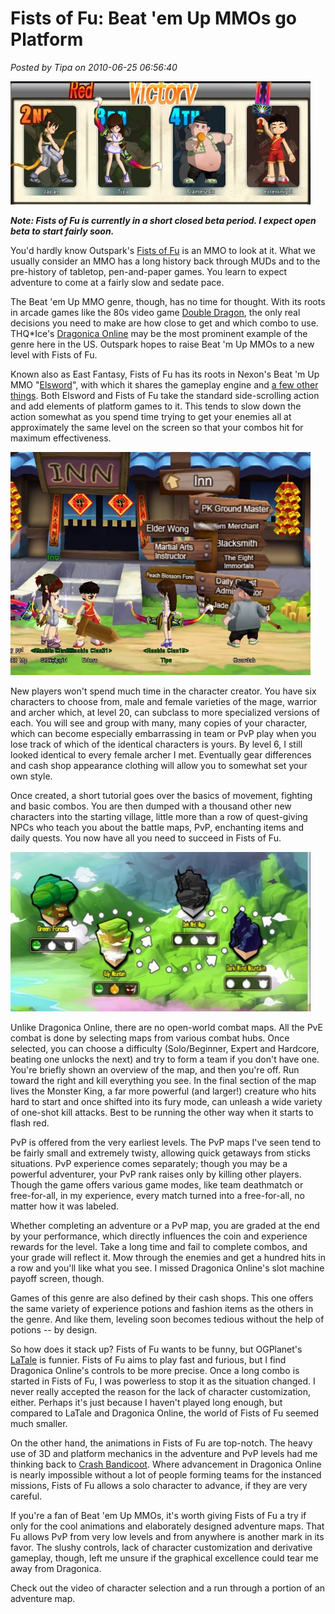 # Fists of Fu: Beat 'em Up MMOs go Platform

*Posted by Tipa on 2010-06-25 06:56:40*

[![](../../../uploads/2010/06/EastFantasy-2010-06-25-00-17-09-76-480x197.jpg "PvP Victory Screen")](../../../uploads/2010/06/EastFantasy-2010-06-25-00-17-09-76.jpg)

***Note: Fists of Fu is currently in a short closed beta period. I expect open beta to start fairly soon.***

You'd hardly know Outspark's [Fists of Fu](http://fistsoffu.outspark.com/) is an MMO to look at it. What we usually consider an MMO has a long history back through MUDs and to the pre-history of tabletop, pen-and-paper games. You learn to expect adventure to come at a fairly slow and sedate pace.

The Beat 'em Up MMO genre, though, has no time for thought. With its roots in arcade games like the 80s video game [Double Dragon](http://en.wikipedia.org/wiki/Double_Dragon), the only real decisions you need to make are how close to get and which combo to use. THQ*Ice's [Dragonica Online](../../../index.php/2009/08/25/a-first-look-at-dragonica-online/) may be the most prominent example of the genre here in the US. Outspark hopes to raise Beat 'm Up MMOs to a new level with Fists of Fu.

Known also as East Fantasy, Fists of Fu has its roots in Nexon's Beat 'm Up MMO "[Elsword](http://steparu.com/reviews/mmo-rpg-reviews/90-elsword-season-2-review)", with which it shares the gameplay engine and [a few other things](http://ggftw.com/forum/elsword/77993-fists-fu-east-fantasy-list-noteworthy-stuff.html). Both Elsword and Fists of Fu take the standard side-scrolling action and add elements of platform games to it. This tends to slow down the action somewhat as you spend time trying to get your enemies all at approximately the same level on the screen so that your combos hit for maximum effectiveness.

[![](../../../uploads/2010/06/EastFantasy-2010-06-24-23-59-17-70-480x357.jpg "Outside the Inn")](../../../uploads/2010/06/EastFantasy-2010-06-24-23-59-17-70.jpg)

New players won't spend much time in the character creator. You have six characters to choose from, male and female varieties of the mage, warrior and archer which, at level 20, can subclass to more specialized versions of each. You will see and group with many, many copies of your character, which can become especially embarrassing in team or PvP play when you lose track of which of the identical characters is yours. By level 6, I still looked identical to every female archer I met. Eventually gear differences and cash shop appearance clothing will allow you to somewhat set your own style.

Once created, a short tutorial goes over the basics of movement, fighting and basic combos. You are then dumped with a thousand other new characters into the starting village, little more than a row of quest-giving NPCs who teach you about the battle maps, PvP, enchanting items and daily quests. You now have all you need to succeed in Fists of Fu.

[![](../../../uploads/2010/06/EastFantasy-2010-06-25-06-41-45-32-480x255.jpg "Map Selection Screen")](../../../uploads/2010/06/EastFantasy-2010-06-25-06-41-45-32.jpg)

Unlike Dragonica Online, there are no open-world combat maps. All the PvE combat is done by selecting maps from various combat hubs. Once selected, you can choose a difficulty (Solo/Beginner, Expert and Hardcore, beating one unlocks the next) and try to form a team if you don't have one. You're briefly shown an overview of the map, and then you're off. Run toward the right and kill everything you see. In the final section of the map lives the Monster King, a far more powerful (and larger!) creature who hits hard to start and once shifted into its fury mode, can unleash a wide variety of one-shot kill attacks. Best to be running the other way when it starts to flash red.

PvP is offered from the very earliest levels. The PvP maps I've seen tend to be fairly small and extremely twisty, allowing quick getaways from sticks situations. PvP experience comes separately; though you may be a powerful adventurer, your PvP rank raises only by killing other players. Though the game offers various game modes, like team deathmatch or free-for-all, in my experience, every match turned into a free-for-all, no matter how it was labeled.

Whether completing an adventure or a PvP map, you are graded at the end by your performance, which directly influences the coin and experience rewards for the level. Take a long time and fail to complete combos, and your grade will reflect it. Mow through the enemies and get a hundred hits in a row and you'll like what you see. I missed Dragonica Online's slot machine payoff screen, though.

Games of this genre are also defined by their cash shops. This one offers the same variety of experience potions and fashion items as the others in the genre. And like them, leveling soon becomes tedious without the help of potions -- by design.

So how does it stack up? Fists of Fu wants to be funny, but OGPlanet's [LaTale](http://latale.ogplanet.com/main.og) is funnier. Fists of Fu aims to play fast and furious, but I find Dragonica Online's controls to be more precise. Once a long combo is started in Fists of Fu, I was powerless to stop it as the situation changed. I never really accepted the reason for the lack of character customization, either. Perhaps it's just because I haven't played long enough, but compared to LaTale and Dragonica Online, the world of Fists of Fu seemed much smaller.

On the other hand, the animations in Fists of Fu are top-notch. The heavy use of 3D and platform mechanics in the adventure and PvP levels had me thinking back to [Crash Bandicoot](http://village.crashbandicoot.com/splash/). Where advancement in Dragonica Online is nearly impossible without a lot of people forming teams for the instanced missions, Fists of Fu allows a solo character to advance, if they are very careful.

If you're a fan of Beat 'em Up MMOs, it's worth giving Fists of Fu a try if only for the cool animations and elaborately designed adventure maps. That Fu allows PvP from very low levels and from anywhere is another mark in its favor. The slushy controls, lack of character customization and derivative gameplay, though, left me unsure if the graphical excellence could tear me away from Dragonica.

Check out the video of character selection and a run through a portion of an adventure map.



